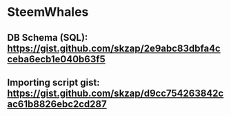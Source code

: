 # SteemWhales

## DB Schema (SQL): https://gist.github.com/skzap/2e9abc83dbfa4cceba6ecb1e040b63f5

## Importing script gist: https://gist.github.com/skzap/d9cc754263842cac61b8826ebc2cd287

